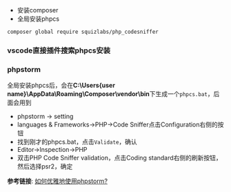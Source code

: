 - 安装composer
- 全局安装phpcs
```
composer global require squizlabs/php_codesniffer
```

### vscode直接插件搜索phpcs安装
### phpstorm
全局安装phpcs后，会在**C:\Users\{user name}\AppData\Roaming\Composer\vendor\bin**下生成一个`phpcs.bat`，后面会用到
- phpstorm -> setting
- languages & Frameworks->PHP->Code Sniffer点击Configuration右侧的按钮
- 找到刚才的phpcs.bat，点击`Validate`，确认
- Editor->Inspection->PHP
- 双击PHP Code Sniffer validation，点击Coding standard右侧的刷新按钮，然后选择psr2，确定

**参考链接**: [如何优雅地使用phpstorm?](https://laravel-china.org/topics/1692/how-to-use-phpstorm-gracefully)